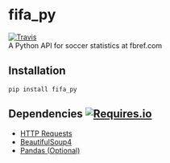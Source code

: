 
# fifa_py
[![Travis](https://img.shields.io/travis/seemethere/nba_py.svg?style=flat-square)](https://travis-ci.org/sports-analytics/fifa_py)   
A Python API for soccer statistics at fbref.com

## Installation
```
pip install fifa_py
```

## Dependencies [![Requires.io](https://img.shields.io/requires/github/sports-analytics/fifa_py.svg?style=flat-square)](https://requires.io/github/sports-analytics/fifa_py/requirements/?branch=master)
- [HTTP Requests](http://www.python-requests.org/en/latest/)
- [BeautifulSoup4](https://pypi.org/project/beautifulsoup4/)
- [Pandas (Optional)](https://pandas.pydata.org/)
